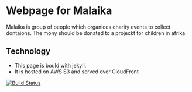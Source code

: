 # Webpage for Malaika

Malaika is group of people which organices charity events to collect dontaions. The mony should be donated to a projeckt for children in afrika. 

## Technology
* This page is bould with jekyll.
* It is hosted on AWS S3 and served over CloudFront

[![Build Status](https://travis-ci.com/mrxder/WebsiteMalaika.svg?branch=master)](https://travis-ci.com/mrxder/WebsiteMalaika)
